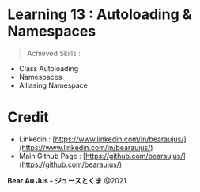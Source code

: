# Learning 13 : Autoloading & Namespaces
> Achieved Skills :
+ Class Autoloading
+ Namespaces
+ Alliasing Namespace

# Credit
+ Linkedin : [https://www.linkedin.com/in/bearaujus/](https://www.linkedin.com/in/bearaujus/)
+ Main Github Page : [https://github.com/bearaujus/](https://github.com/bearaujus/)

**Bear Au Jus - ジュースとくま** @2021

